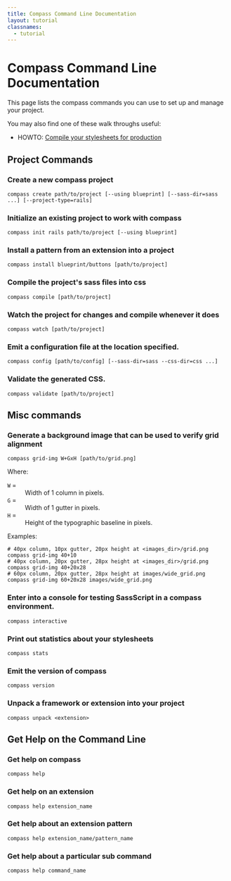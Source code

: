 ```yaml
---
title: Compass Command Line Documentation
layout: tutorial
classnames:
  - tutorial
---
```

Compass Command Line Documentation
==================================

This page lists the compass commands you can use to set up and manage your project.

You may also find one of these walk throughs useful:

* HOWTO: [Compile your stylesheets for production](/docs/tutorials/production-css/)

<!--
Extensions Commands
-------------------

### install a global extension. probably requires sudo.

    compass extension install extension_name 

### install an extension into a project
    compass extension unpack extension_name [path/to/project]

### uninstall a local or global extension. global extensions will require sudo.

    compass extension uninstall extension_name [path/to/project]

### list the extensions in the project

    compass extensions list

### list the extensions available for install

    compass extensions available
-->

Project Commands
----------------

### Create a new compass project

    compass create path/to/project [--using blueprint] [--sass-dir=sass ...] [--project-type=rails]


### Initialize an existing project to work with compass

    compass init rails path/to/project [--using blueprint]

### Install a pattern from an extension into a project

    compass install blueprint/buttons [path/to/project]

### Compile the project's sass files into css

    compass compile [path/to/project]

### Watch the project for changes and compile whenever it does

    compass watch [path/to/project]

### Emit a configuration file at the location specified.

    compass config [path/to/config] [--sass-dir=sass --css-dir=css ...]

### Validate the generated CSS.

    compass validate [path/to/project]

Misc commands
-------------

### Generate a background image that can be used to verify grid alignment

    compass grid-img W+GxH [path/to/grid.png]

Where:
<dl class="table">
  <dg><dt><code>W</code> = </dt><dd>Width of 1 column in pixels.</dd></dg>
  <dg><dt><code>G</code> = </dt><dd>Width of 1 gutter in pixels.</dd></dg>
  <dg><dt><code>H</code> = </dt><dd>Height of the typographic baseline in pixels.</dd></dg>
</dl>
Examples:

    # 40px column, 10px gutter, 20px height at <images_dir>/grid.png
    compass grid-img 40+10
    # 40px column, 20px gutter, 28px height at <images_dir>/grid.png
    compass grid-img 40+20x28
    # 60px column, 20px gutter, 28px height at images/wide_grid.png
    compass grid-img 60+20x28 images/wide_grid.png

### Enter into a console for testing SassScript in a compass environment.

    compass interactive

### Print out statistics about your stylesheets

    compass stats

### Emit the version of compass

    compass version

### Unpack a framework or extension into your project

    compass unpack <extension>

Get Help on the Command Line
----------------------------

### Get help on compass

    compass help

### Get help on an extension

    compass help extension_name

### Get help about an extension pattern

    compass help extension_name/pattern_name

### Get help about a particular sub command

    compass help command_name


